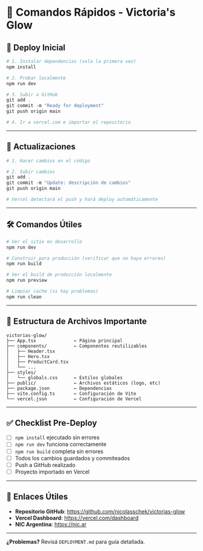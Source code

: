 # 🎯 Comandos Rápidos - Victoria's Glow

## 🚀 Deploy Inicial

```powershell
# 1. Instalar dependencias (solo la primera vez)
npm install

# 2. Probar localmente
npm run dev

# 3. Subir a GitHub
git add .
git commit -m "Ready for deployment"
git push origin main

# 4. Ir a vercel.com e importar el repositorio
```

---

## 🔄 Actualizaciones

```powershell
# 1. Hacer cambios en el código

# 2. Subir cambios
git add .
git commit -m "Update: descripción de cambios"
git push origin main

# Vercel detectará el push y hará deploy automáticamente
```

---

## 🛠️ Comandos Útiles

```powershell
# Ver el sitio en desarrollo
npm run dev

# Construir para producción (verificar que no haya errores)
npm run build

# Ver el build de producción localmente
npm run preview

# Limpiar cache (si hay problemas)
npm run clean
```

---

## 📂 Estructura de Archivos Importante

```
victorias-glow/
├── App.tsx              ← Página principal
├── components/          ← Componentes reutilizables
│   ├── Header.tsx
│   ├── Hero.tsx
│   ├── ProductCard.tsx
│   └── ...
├── styles/
│   └── globals.css      ← Estilos globales
├── public/              ← Archivos estáticos (logo, etc)
├── package.json         ← Dependencias
├── vite.config.ts       ← Configuración de Vite
└── vercel.json          ← Configuración de Vercel
```

---

## ✅ Checklist Pre-Deploy

- [ ] `npm install` ejecutado sin errores
- [ ] `npm run dev` funciona correctamente
- [ ] `npm run build` completa sin errores
- [ ] Todos los cambios guardados y commiteados
- [ ] Push a GitHub realizado
- [ ] Proyecto importado en Vercel

---

## 🔗 Enlaces Útiles

- **Repositorio GitHub**: https://github.com/nicolasschek/victorias-glow
- **Vercel Dashboard**: https://vercel.com/dashboard
- **NIC Argentina**: https://nic.ar

---

**¿Problemas?** Revisá `DEPLOYMENT.md` para guía detallada.
